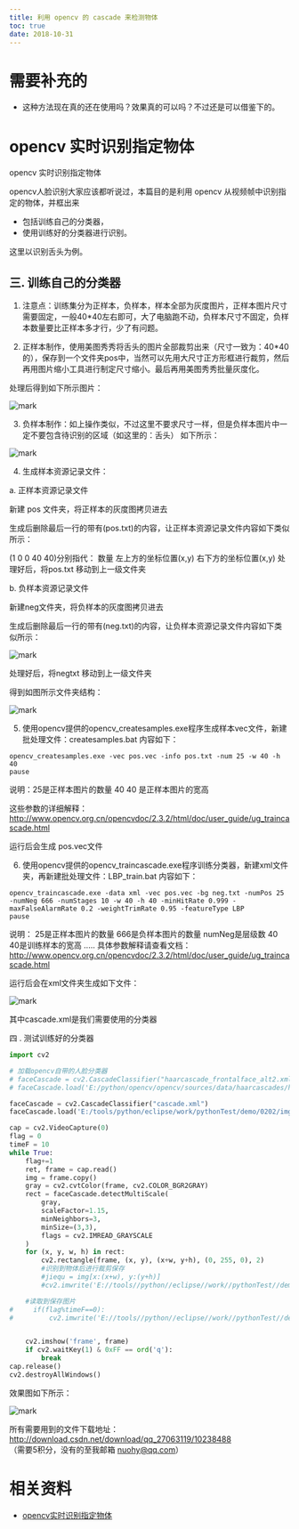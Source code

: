 ```yaml
---
title: 利用 opencv 的 cascade 来检测物体
toc: true
date: 2018-10-31
---
```

# 需要补充的

- 这种方法现在真的还在使用吗？效果真的可以吗？不过还是可以借鉴下的。




# opencv 实时识别指定物体



opencv 实时识别指定物体


opencv人脸识别大家应该都听说过，本篇目的是利用 opencv 从视频帧中识别指定的物体，并框出来

- 包括训练自己的分类器，
- 使用训练好的分类器进行识别。


这里以识别舌头为例。



## 三. 训练自己的分类器

1. 注意点：训练集分为正样本，负样本，样本全部为灰度图片，正样本图片尺寸需要固定，一般40*40左右即可，大了电脑跑不动，负样本尺寸不固定，负样本数量要比正样本多才行，少了有问题。





2. 正样本制作，使用美图秀秀将舌头的图片全部裁剪出来（尺寸一致为：40*40的），保存到一个文件夹pos中，当然可以先用大尺寸正方形框进行裁剪，然后再用图片缩小工具进行制定尺寸缩小。最后再用美图秀秀批量灰度化。


处理后得到如下所示图片：

![mark](http://pacdb2bfr.bkt.clouddn.com/blog/image/181031/a321Ikc9eh.png?imageslim)

3. 负样本制作：如上操作类似，不过这里不要求尺寸一样，但是负样本图片中一定不要包含待识别的区域（如这里的：舌头）
  如下所示：

![mark](http://pacdb2bfr.bkt.clouddn.com/blog/image/181031/J7I65kBbaa.png?imageslim)



4. 生成样本资源记录文件：

a. 正样本资源记录文件

新建 pos 文件夹，将正样本的灰度图拷贝进去

生成后删除最后一行的带有(pos.txt)的内容，让正样本资源记录文件内容如下类似所示：

(1 0 0 40 40)分别指代： 数量  左上方的坐标位置(x,y)  右下方的坐标位置(x,y)
处理好后，将pos.txt 移动到上一级文件夹


b. 负样本资源记录文件

新建neg文件夹，将负样本的灰度图拷贝进去

生成后删除最后一行的带有(neg.txt)的内容，让负样本资源记录文件内容如下类似所示：

![mark](http://pacdb2bfr.bkt.clouddn.com/blog/image/181031/5he2hmE6eK.png?imageslim)

处理好后，将negtxt 移动到上一级文件夹

得到如图所示文件夹结构：

![mark](http://pacdb2bfr.bkt.clouddn.com/blog/image/181031/d8acJJ7df8.png?imageslim)

5. 使用opencv提供的opencv_createsamples.exe程序生成样本vec文件，新建批处理文件：createsamples.bat
  内容如下：

```
opencv_createsamples.exe -vec pos.vec -info pos.txt -num 25 -w 40 -h 40
pause
```

说明：25是正样本图片的数量   40 40 是正样本图片的宽高

这些参数的详细解释：http://www.opencv.org.cn/opencvdoc/2.3.2/html/doc/user_guide/ug_traincascade.html

运行后会生成 pos.vec文件


6. 使用opencv提供的opencv_traincascade.exe程序训练分类器，新建xml文件夹，再新建批处理文件：LBP_train.bat
  内容如下：

```
opencv_traincascade.exe -data xml -vec pos.vec -bg neg.txt -numPos 25 -numNeg 666 -numStages 10 -w 40 -h 40 -minHitRate 0.999 -maxFalseAlarmRate 0.2 -weightTrimRate 0.95 -featureType LBP
pause
```


说明： 25是正样本图片的数量   666是负样本图片的数量   numNeg是层级数  40 40是训练样本的宽高 .....
具体参数解释请查看文档：http://www.opencv.org.cn/opencvdoc/2.3.2/html/doc/user_guide/ug_traincascade.html

运行后会在xml文件夹生成如下文件：

![mark](http://pacdb2bfr.bkt.clouddn.com/blog/image/181031/KI3k903J8h.png?imageslim)

其中cascade.xml是我们需要使用的分类器


四 . 测试训练好的分类器

```python
import cv2

# 加载opencv自带的人脸分类器
# faceCascade = cv2.CascadeClassifier("haarcascade_frontalface_alt2.xml")
# faceCascade.load('E:/python/opencv/opencv/sources/data/haarcascades/haarcascade_frontalface_alt2.xml')

faceCascade = cv2.CascadeClassifier("cascade.xml")
faceCascade.load('E:/tools/python/eclipse/work/pythonTest/demo/0202/img/train/tongue/xml/cascade.xml')

cap = cv2.VideoCapture(0)
flag = 0
timeF = 10
while True:
​    flag+=1
​    ret, frame = cap.read()
​    img = frame.copy()
​    gray = cv2.cvtColor(frame, cv2.COLOR_BGR2GRAY)
​    rect = faceCascade.detectMultiScale(
​        gray,
​        scaleFactor=1.15,
​        minNeighbors=3,
​        minSize=(3,3),
​        flags = cv2.IMREAD_GRAYSCALE
​    )
​    for (x, y, w, h) in rect:
​        cv2.rectangle(frame, (x, y), (x+w, y+h), (0, 255, 0), 2)
​        #识别到物体后进行裁剪保存
​        #jiequ = img[x:(x+w), y:(y+h)]
​        #cv2.imwrite('E://tools//python//eclipse//work//pythonTest//demo//0202//img//save//'+str(flag) + '.jpg',jiequ) #save as jpg

    #读取到保存图片
#     if(flag%timeF==0):
#         cv2.imwrite('E://tools//python//eclipse//work//pythonTest//demo//0202//img//save//'+str(flag) + '.jpg',frame) #save as jpg


    cv2.imshow('frame', frame)
    if cv2.waitKey(1) & 0xFF == ord('q'):
        break
cap.release()
cv2.destroyAllWindows()
```

效果图如下所示：


![mark](http://pacdb2bfr.bkt.clouddn.com/blog/image/181031/FH4A14clij.png?imageslim)


所有需要用到的文件下载地址：  http://download.csdn.net/download/qq_27063119/10238488  
（需要5积分，没有的至我邮箱 nuohy@qq.com）




# 相关资料

- [opencv实时识别指定物体](https://blog.csdn.net/qq_27063119/article/details/79247266?utm_source=blogxgwz4)
